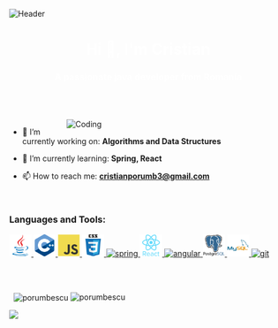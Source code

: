![Header](https://github.com/Porumbescu/Porumbescu/assets/86052161/5fcf3520-6ab6-4882-98ca-b5697b8fb7dd)

<span><h1 align="center" style="color: white;">Hi 👋, I'm Cristian</h1></span>
<span><h3 align="center" style="color: white;">A passionate java developer from Romania</h3></span>

<br>
<br>
<br>

<img align="right" alt="Coding" width="400" src="https://github.com/Porumbescu/Porumbescu/assets/86052161/603026ce-5b42-453a-bfa9-705a49dfe4a0">

- 🔭 I’m currently working on: **Algorithms and Data Structures**

- 🌱 I’m currently learning: **Spring, React**

- 📫 How to reach me: **cristianporumb3@gmail.com**

<br>




<h3 align="left">Languages and Tools: </h3>
<p align="left"> 
  <a href="https://www.java.com" target="_blank" rel="noreferrer"> <img src="https://raw.githubusercontent.com/devicons/devicon/master/icons/java/java-original.svg" alt="java" width="40" height="40"/> </a> 
  <a href="https://www.w3schools.com/cpp/" target="_blank" rel="noreferrer"> <img src="https://raw.githubusercontent.com/devicons/devicon/master/icons/cplusplus/cplusplus-original.svg" alt="cplusplus" width="40" height="40"/> </a>
  <a href="https://developer.mozilla.org/en-US/docs/Web/JavaScript" target="_blank" rel="noreferrer"> <img src="https://raw.githubusercontent.com/devicons/devicon/master/icons/javascript/javascript-original.svg" alt="javascript" width="40" height="40"/> </a> 
  <a href="https://www.w3schools.com/css/" target="_blank" rel="noreferrer"> <img src="https://raw.githubusercontent.com/devicons/devicon/master/icons/css3/css3-original-wordmark.svg" alt="css3" width="40" height="40"/> </a> 
  <a href="https://spring.io/" target="_blank" rel="noreferrer"> <img src="https://www.vectorlogo.zone/logos/springio/springio-icon.svg" alt="spring" width="40" height="40"/> </a> 
  <a href="https://reactjs.org/" target="_blank" rel="noreferrer"> <img src="https://raw.githubusercontent.com/devicons/devicon/master/icons/react/react-original-wordmark.svg" alt="react" width="40" height="40"/> </a> 
  <a href="https://angular.io" target="_blank" rel="noreferrer"> <img src="https://angular.io/assets/images/logos/angular/angular.svg" alt="angular" width="40" height="40"/> </a> 
  <a href="https://www.postgresql.org" target="_blank" rel="noreferrer"> <img src="https://raw.githubusercontent.com/devicons/devicon/master/icons/postgresql/postgresql-original-wordmark.svg" alt="postgresql" width="40" height="40"/> </a> 
  <a href="https://www.mysql.com/" target="_blank" rel="noreferrer"> <img src="https://raw.githubusercontent.com/devicons/devicon/master/icons/mysql/mysql-original-wordmark.svg" alt="mysql" width="40" height="40"/> </a> 
  <a href="https://git-scm.com/" target="_blank" rel="noreferrer"> <img src="https://www.vectorlogo.zone/logos/git-scm/git-scm-icon.svg" alt="git" width="40" height="40"/> </a> 
</p>

<br>
<br>




<p>&nbsp;
  <img align="center" src="https://github-readme-stats.vercel.app/api?username=porumbescu&show_icons=true&count_private=true&theme=dark&locale=en" alt="porumbescu" /> 
  <img align="top" src="https://github-readme-stats.vercel.app/api/top-langs?username=porumbescu&show_icons=true&theme=dark&locale=en&layout=compact" alt="porumbescu" />
</p>

<p><img align="left" src="https://github-readme-streak-stats.herokuapp.com/?user=porumbescu&theme=dark"/></p>

<p></p>
